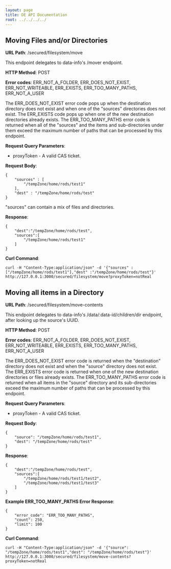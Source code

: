 ```yaml
---
layout: page
title: DE API Documentation
root: ../../../../
---
```


Moving Files and/or Directories
--------------
__URL Path__: /secured/filesystem/move

This endpoint delegates to data-info's /mover endpoint.

__HTTP Method__: POST

__Error codes__: ERR_NOT_A_FOLDER, ERR_DOES_NOT_EXIST, ERR_NOT_WRITEABLE, ERR_EXISTS, ERR_TOO_MANY_PATHS, ERR_NOT_A_USER

The ERR_DOES_NOT_EXIST error code pops up when the destination directory does not exist and when one of the "sources" directories does not exist.
The ERR_EXISTS code pops up when one of the new destination directories already exists.
The ERR_TOO_MANY_PATHS error code is returned when all of the "sources" and the items and sub-directories under them exceed the maximum number of paths that can be processed by this endpoint.

__Request Query Parameters__:

* proxyToken - A valid CAS ticket.

__Request Body__:

    {
        "sources" : [
            "/tempZone/home/rods/test1"
        ],
        "dest" : "/tempZone/home/rods/test"
    }

"sources" can contain a mix of files and directories.

__Response__:

    {
        "dest":"/tempZone/home/rods/test",
        "sources":[
            "/tempZone/home/rods/test1"
        ]
    }


__Curl Command__:

    curl -H "Content-Type:application/json" -d '{"sources" : ["/tempZone/home/rods/test1"],"dest" :"/tempZone/home/rods/test"}' http://127.0.0.1:3000/secured/filesystem/move?proxyToken=notReal



Moving all items in a Directory
--------------

__URL Path__: /secured/filesystem/move-contents

This endpoint delegates to data-info's /data/:data-id/children/dir endpoint, after looking up the source's UUID.

__HTTP Method__: POST

__Error codes__: ERR_NOT_A_FOLDER, ERR_DOES_NOT_EXIST, ERR_NOT_WRITEABLE, ERR_EXISTS, ERR_TOO_MANY_PATHS, ERR_NOT_A_USER

The ERR_DOES_NOT_EXIST error code is returned when the "destination" directory does not exist and when the "source" directory does not exist.
The ERR_EXISTS error code is returned when one of the new destination directories or files already exists.
The ERR_TOO_MANY_PATHS error code is returned when all items in the "source" directory and its sub-directories exceed the maximum number of paths that can be processed by this endpoint.

__Request Query Parameters__:

* proxyToken - A valid CAS ticket.

__Request Body__:

    {
        "source": "/tempZone/home/rods/test1",
        "dest": "/tempZone/home/rods/test"
    }

__Response__:

    {
        "dest":"/tempZone/home/rods/test",
        "sources":[
            "/tempZone/home/rods/test1/test2",
            "/tempZone/home/rods/test1/test3"
        ]
    }

__Example ERR_TOO_MANY_PATHS Error Response__:

    {
        "error_code": "ERR_TOO_MANY_PATHS",
        "count": 250,
        "limit": 100
    }

__Curl Command__:

    curl -H "Content-Type:application/json" -d '{"source": "/tempZone/home/rods/test1","dest": "/tempZone/home/rods/test"}' http://127.0.0.1:3000/secured/filesystem/move-contents?proxyToken=notReal

